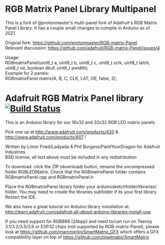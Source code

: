 # RGB Matrix Panel Library Multipanel
This is a fork of @protonmaster's multi-panel fork of Adafruit's RGB Matrix Panel Library. It has a couple small changes to compile in Arduino as of 2021.  

Original fork: https://github.com/protonmaster/RGB-matrix-Panel  
Relevant discussion: https://github.com/adafruit/RGB-matrix-Panel/issues/4  

Usage:  
RGBmatrixPanel(uint8_t a, uint8_t b, uint8_t c, uint8_t sclk, uint8_t latch, uint8_t oe, boolean dbuf, uint8_t pwidth);  
Example for 2 panels:  
RGBmatrixPanel matrix(A, B, C, CLK, LAT, OE, false, 2);  

# Adafruit RGB Matrix Panel library [![Build Status](https://github.com/adafruit/RGB-matrix-Panel/workflows/Arduino%20Library%20CI/badge.svg)](https://github.com/adafruit/RGB-matrix-Panel/actions)

This is an Arduino library for our 16x32 and 32x32 RGB LED matrix panels

Pick one up at http://www.adafruit.com/products/420 & http://www.adafruit.com/products/607 !


Written by Limor Fried/Ladyada & Phil Burgess/PaintYourDragon for Adafruit Industries.  
BSD license, all text above must be included in any redistribution

To download. click the ZIP (download) button, rename the uncompressed folder RGBLEDMatrix. 
Check that the RGBmatrixPanel folder contains RGBmatrixPanel.cpp and RGBmatrixPanel.h

Place the RGBmatrixPanel library folder your arduinosketchfolder/libraries/ folder. 
You may need to create the libraries subfolder if its your first library. 
Restart the IDE.

We also have a great tutorial on Arduino library installation at:
http://learn.adafruit.com/adafruit-all-about-arduino-libraries-install-use

If you need support for RGB888 (24bpp) and need to/can run on Teensy 3.1/3.2/3.5/3.6 or 
ESP32 chips (not supported by RGB-matrix-Panel), please look at
https://github.com/marcmerlin/SmartMatrix_GFX which offers a GFX compatibility layer on
top of https://github.com/pixelmatix/SmartMatrix
